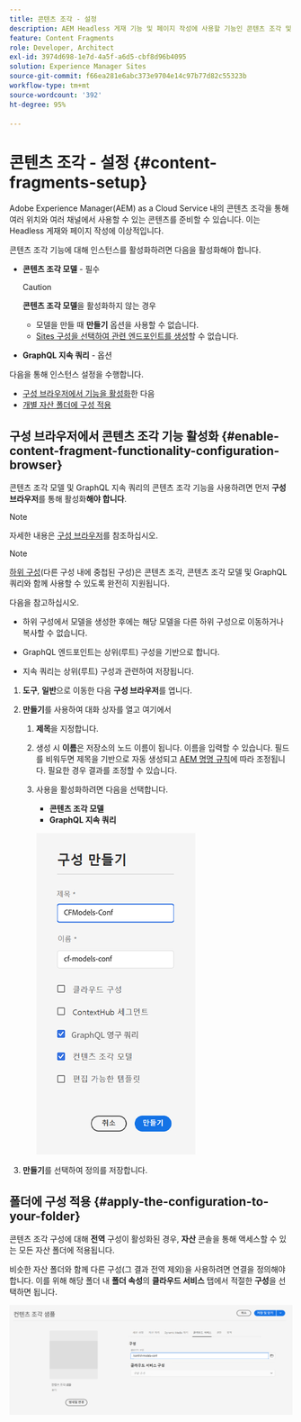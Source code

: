 ```yaml
---
title: 콘텐츠 조각 - 설정
description: AEM Headless 게재 기능 및 페이지 작성에 사용할 기능인 콘텐츠 조각 및 GraphQL을 활성화하는 방법을 알아봅니다.
feature: Content Fragments
role: Developer, Architect
exl-id: 3974d698-1e7d-4a5f-a6d5-cbf8d96b4095
solution: Experience Manager Sites
source-git-commit: f66ea281e6abc373e9704e14c97b77d82c55323b
workflow-type: tm+mt
source-wordcount: '392'
ht-degree: 95%

---
```


# 콘텐츠 조각 - 설정 {#content-fragments-setup}

Adobe Experience Manager(AEM) as a Cloud Service 내의 콘텐츠 조각을 통해 여러 위치와 여러 채널에서 사용할 수 있는 콘텐츠를 준비할 수 있습니다. 이는 Headless 게재와 페이지 작성에 이상적입니다.

콘텐츠 조각 기능에 대해 인스턴스를 활성화하려면 다음을 활성화해야 합니다.

* **콘텐츠 조각 모델** - 필수

  >[!CAUTION]
  >
  >**콘텐츠 조각 모델**&#x200B;을 활성화하지 않는 경우
  >
  >* 모델을 만들 때 **만들기** 옵션을 사용할 수 없습니다.
  >* [Sites 구성을 선택하여 관련 엔드포인트를 생성](/help/headless/graphql-api/graphql-endpoint.md)할 수 없습니다.

* **GraphQL 지속 쿼리** - 옵션

다음을 통해 인스턴스 설정을 수행합니다.

* [구성 브라우저에서 기능을 활성화](#enable-content-fragment-functionality-configuration-browser)한 다음
* [개별 자산 폴더에 구성 적용](#apply-the-configuration-to-your-folder)

## 구성 브라우저에서 콘텐츠 조각 기능 활성화 {#enable-content-fragment-functionality-configuration-browser}

콘텐츠 조각 모델 및 GraphQL 지속 쿼리의 콘텐츠 조각 기능을 사용하려면 먼저 **구성 브라우저**&#x200B;를 통해 활성화&#x200B;**해야 합니다**.

>[!NOTE]
>
>자세한 내용은 [구성 브라우저](/help/implementing/developing/introduction/configurations.md#using-configuration-browser)를 참조하십시오.

>[!NOTE]
>
>[하위 구성](/help/implementing/developing/introduction/configurations.md#configuration-resolution)(다른 구성 내에 중첩된 구성)은 콘텐츠 조각, 콘텐츠 조각 모델 및 GraphQL 쿼리와 함께 사용할 수 있도록 완전히 지원됩니다.
>
>다음을 참고하십시오.
>
>* 하위 구성에서 모델을 생성한 후에는 해당 모델을 다른 하위 구성으로 이동하거나 복사할 수 없습니다.
>
>* GraphQL 엔드포인트는 상위(루트) 구성을 기반으로 합니다.
>
>* 지속 쿼리는 상위(루트) 구성과 관련하여 저장됩니다.

1. **도구**, **일반**&#x200B;으로 이동한 다음 **구성 브라우저**&#x200B;를 엽니다.

1. **만들기**&#x200B;를 사용하여 대화 상자를 열고 여기에서

   1. **제목**&#x200B;을 지정합니다.
   1. 생성 시 **이름**은 저장소의 노드 이름이 됩니다.
이름을 입력할 수 있습니다. 필드를 비워두면 제목을 기반으로 자동 생성되고 [AEM 명명 규칙](/help/implementing/developing/introduction/naming-conventions.md)에 따라 조정됩니다. 필요한 경우 결과를 조정할 수 있습니다.
   1. 사용을 활성화하려면 다음을 선택합니다.
      * **콘텐츠 조각 모델**
      * **GraphQL 지속 쿼리**

      ![구성 정의](assets/cf-setup-create-conf.png)

1. **만들기**&#x200B;를 선택하여 정의를 저장합니다.

## 폴더에 구성 적용 {#apply-the-configuration-to-your-folder}

콘텐츠 조각 구성에 대해 **전역** 구성이 활성화된 경우, **자산** 콘솔을 통해 액세스할 수 있는 모든 자산 폴더에 적용됩니다.

비슷한 자산 폴더와 함께 다른 구성(그 결과 전역 제외)을 사용하려면 연결을 정의해야 합니다. 이를 위해 해당 폴더 내 **폴더 속성**&#x200B;의 **클라우드 서비스** 탭에서 적절한 **구성**&#x200B;을 선택하면 됩니다.

![구성 적용](assets/cf-setup-apply-conf.png)

